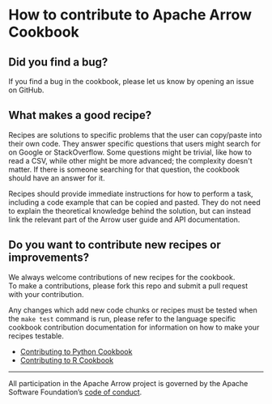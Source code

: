 # How to contribute to Apache Arrow Cookbook

## Did you find a bug?

If you find a bug in the cookbook, please let us know by opening an issue on GitHub.

## What makes a good recipe?

Recipes are solutions to specific problems that the user can copy/paste into their own code.
They answer specific questions that users might search for on Google or StackOverflow.
Some questions might be trivial, like how to read a CSV, while other might be more 
advanced; the complexity doesn't matter. If there is someone searching for that question,
the cookbook should have an answer for it.

Recipes should provide immediate instructions for how to perform a task, including a 
code example that can be copied and pasted. They do not need to explain the theoretical
knowledge behind the solution, but can instead link the relevant part of the Arrow user
guide and API documentation.

## Do you want to contribute new recipes or improvements?

We always welcome contributions of new recipes for the cookbook.  
To make a contributions, please fork this repo and submit a pull request with your contribution.

Any changes which add new code chunks or recipes must be tested when the `make test` command
is run, please refer to the language specific cookbook contribution documentation for information on
how to make your recipes testable.

 * [Contributing to Python Cookbook](python/CONTRIBUTING.rst)
 * [Contributing to R Cookbook](r/CONTRIBUTING.md)
 
 ------------------------------------------------------------------------

All participation in the Apache Arrow project is governed by the Apache
Software Foundation’s [code of
conduct](https://www.apache.org/foundation/policies/conduct.html).
